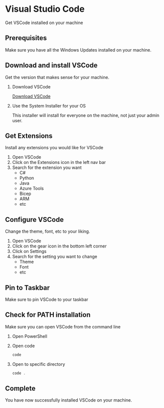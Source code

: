 # Visual Studio Code

Get VSCode installed on your machine

## Prerequisites

Make sure you have all the Windows Updates installed on your machine.

## Download and install VSCode

Get the version that makes sense for your machine.

1. Download VSCode

    [Download VSCode](https://code.visualstudio.com/download)  

1. Use the System Installer for your OS

    This installer will install for everyone on the machine, not just your admin user.

## Get Extensions

Install any extensions you would like for VSCode

1. Open VSCode
1. Click on the Extensions icon in the left nav bar
1. Search for the extension you want
    - C#
    - Python
    - Java
    - Azure Tools
    - Bicep
    - ARM
    - etc

## Configure VSCode

Change the theme, font, etc to your liking.

1. Open VSCode
1. Click on the gear icon in the bottom left corner
1. Click on Settings
1. Search for the setting you want to change
    - Theme
    - Font
    - etc

## Pin to Taskbar

Make sure to pin VSCode to your taskbar

## Check for PATH installation

Make sure you can open VSCode from the command line

1. Open PowerShell

1. Open code

    ```powershell
    code
    ```  

1. Open to specific directory

    ```powershell
    code .
    ```

## Complete

You have now successfully installed VSCode on your machine.  
